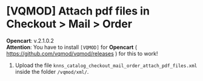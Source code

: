 # [VQMOD] Attach pdf files in Checkout > Mail > Order

**Opencart**: v.2.1.0.2  
**Attention**: You have to install `[VQMOD]` for **Opencart** ( https://github.com/vqmod/vqmod/releases ) for this to work!

1. Upload the file `knns_catalog_checkout_mail_order_attach_pdf_files.xml` inside the folder `/vqmod/xml/`.
